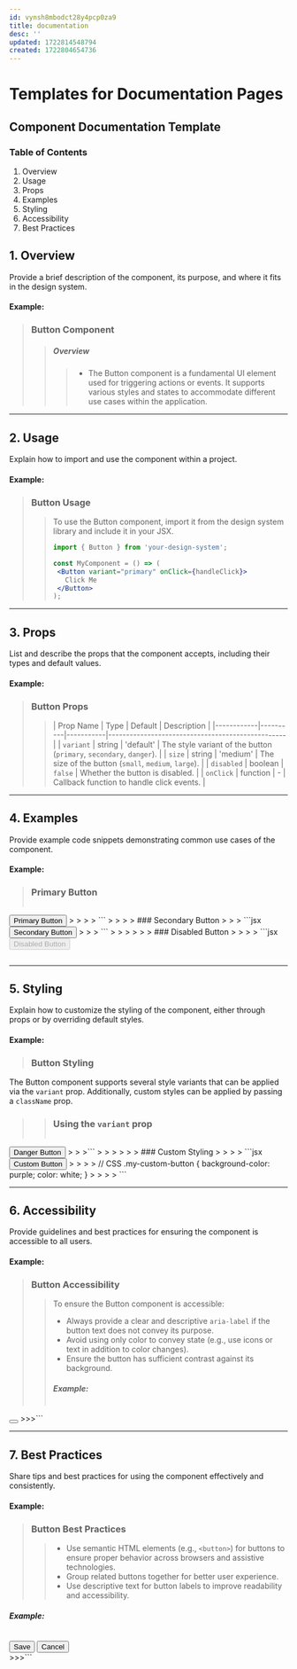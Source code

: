 ```yaml
---
id: vynsh8mbodct28y4pcp0za9
title: documentation
desc: ''
updated: 1722814548794
created: 1722804654736
---
```


# Templates for Documentation Pages

## Component Documentation Template
### Table of Contents
1. Overview
2. Usage
3. Props
4. Examples
5. Styling
6. Accessibility
7. Best Practices


## 1. Overview
Provide a brief description of the component, its purpose, and where it fits in the design system.

#### Example:

> ### Button Component
>
> > ##### Overview
> > > - The Button component is a fundamental UI element used for triggering actions or events. It supports various styles and states to accommodate different use cases within the application.

---

## 2. Usage
Explain how to import and use the component within a project.

#### Example:

> ### Button Usage
> > To use the Button component, import it from the design system library and include it in your JSX.
> >
> >  ```jsx
> > import { Button } from 'your-design-system';
> >
> > const MyComponent = () => (
> >   <Button variant="primary" onClick={handleClick}>
> >     Click Me
> >   </Button>
> > );
> >  ```

---

## 3. Props
List and describe the props that the component accepts, including their types and default values.

#### Example:

> ### Button Props
> >
> > | Prop Name  | Type     | Default   | Description                                      |
|------------|----------|-----------|--------------------------------------------------|
| `variant`  | string   | 'default' | The style variant of the button (`primary`, `secondary`, `danger`). |
| `size`     | string   | 'medium'  | The size of the button (`small`, `medium`, `large`). |
| `disabled` | boolean  | `false`   | Whether the button is disabled.                  |
| `onClick`  | function | -         | Callback function to handle click events.        |

---

## 4. Examples
Provide example code snippets demonstrating common use cases of the component.

#### Example:
> ### Primary Button
> >```jsx
<Button variant="primary" onClick={handleClick}>
  Primary Button
</Button>
> >
> > ```
> >
> >  ### Secondary Button
> > > ```jsx
<Button variant="secondary" onClick={handleClick}>
  Secondary Button
</Button>
> > >
```
> > >
> > > ### Disabled Button
> > > > ```jsx
<Button variant="primary" disabled>
  Disabled Button
</Button>

> > > > ```

---

## 5. Styling
Explain how to customize the styling of the component, either through props or by overriding default styles.

#### Example:

> ### Button  Styling
> >
The Button component supports several style variants that can be applied via the `variant` prop. Additionally, custom styles can be applied by passing a `className` prop.
> >
> >  ### Using the `variant` prop
> > >```jsx
<Button variant="danger">
  Danger Button
</Button>
> > >```
> > >
> > >  ### Custom Styling
> > > > ```jsx
<Button className="my-custom-button">
  Custom Button
</Button>
> > > >
// CSS
.my-custom-button {
  background-color: purple;
  color: white;
}
> > > > ```

---

## 6. Accessibility
Provide guidelines and best practices for ensuring the component is accessible to all users.

#### Example:
>### Button Accessibility
>>To ensure the Button component is accessible:
>>
>>- Always provide a clear and descriptive `aria-label` if the button text does not convey its purpose.
>>- Avoid using only color to convey state (e.g., use icons or text in addition to color changes).
>>- Ensure the button has sufficient contrast against its background.
>>##### Example:
>>>```jsx
<Button aria-label="Close" variant="secondary">
  <CloseIcon />
</Button>
>>>```

---

## 7. Best Practices
Share tips and best practices for using the component effectively and consistently.

#### Example:
>### Button Best Practices
>>
>> - Use semantic HTML elements (e.g., `<button>`) for buttons to ensure proper behavior across browsers and assistive technologies.
>> - Group related buttons together for better user experience.
>> - Use descriptive text for button labels to improve readability and accessibility.
##### Example:
>>> ```jsx
<div className="button-group">
  <Button variant="primary" onClick={handleSave}>
    Save
  </Button>
  <Button variant="secondary" onClick={handleCancel}>
    Cancel
  </Button>
</div>
>>>```






